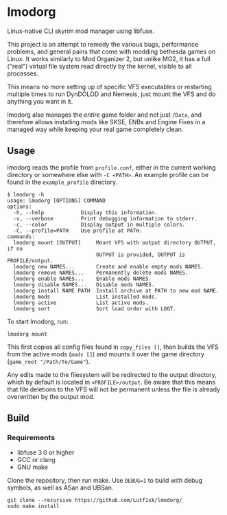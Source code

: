 # lmodorg
Linux-native CLI skyrim mod manager using libfuse.

This project is an attempt to remedy the various bugs, performance problems, and general pains that come with modding bethesda games on Linux.
It works similarly to Mod Organizer 2, but unlike MO2, it has a full ("real") virtual file system read directly by the kernel, visible to all processes.

This means no more setting up of specific VFS executables or restarting multiple times to run DynDOLOD and Nemesis, just mount the VFS and do anything you want in it.

lmodorg also manages the *entire* game folder and not just ```/Data```, and therefore allows installing mods like SKSE, ENBs and Engine Fixes in a managed way while keeping your real game completely clean.

## Usage
lmodorg reads the profile from ```profile.conf```, either in the current working directory or somewhere else with ```-C <PATH>```.
An example profile can be found in the ```example_profile``` directory.

```
$ lmodorg -h
usage: lmodorg [OPTIONS] COMMAND
options:
  -h, --help            Display this information.
  -v, --verbose         Print debugging information to stderr.
  -c, --color           Display output in multiple colors.
  -C, --profile=PATH    Use profile at PATH.
commands:
  lmodorg mount [OUTPUT]     Mount VFS with output directory OUTPUT, if no
                             OUTPUT is provided, OUTPUT is PROFILE/output.
  lmodorg new NAMES...       Create and enable empty mods NAMES.
  lmodorg remove NAMES...    Permanently delete mods NAMES.
  lmodorg enable NAMES...    Enable mods NAMES.
  lmodorg disable NAMES...   Disable mods NAMES.
  lmodorg install NAME PATH  Install archive at PATH to new mod NAME.
  lmodorg mods               List installed mods.
  lmodorg active             List active mods.
  lmodorg sort               Sort load order with LOOT.
```

To start lmodorg, run:
```
lmodorg mount
```
This first copies all config files found in ```copy_files []```, then builds the VFS from the active mods (```mods []```) and mounts it over the game directory (```game_root "/Path/To/Game"```).

Any edits made to the filesystem will be redirected to the output directory, which by default is located in ```<PROFILE>/output```.
Be aware that this means that file deletions to the VFS will not be permanent unless the file is already overwritten by the output mod.

## Build

### Requirements
- libfuse 3.0 or higher
- GCC or clang
- GNU make

Clone the repository, then run make. Use ```DEBUG=1``` to build with debug symbols, as well as ASan and UBSan.

```
git clone --recursive https://github.com/Lutf1sk/lmodorg/
sudo make install
```
